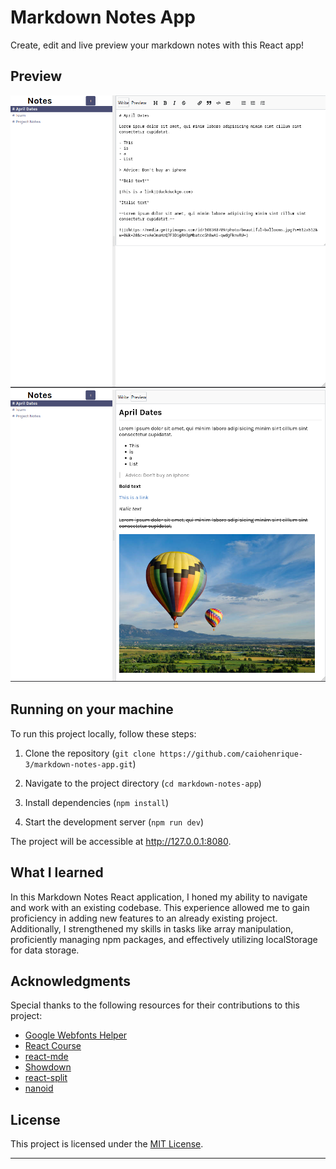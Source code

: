 # Markdown Notes App

Create, edit and live preview your markdown notes with this React app!

## Preview

![Screenshot1](src/assets/showcase-1.png)
![Screenshot2](src/assets/showcase-2.png)

## Running on your machine

To run this project locally, follow these steps:

1. Clone the repository
   (`git clone https://github.com/caiohenrique-3/markdown-notes-app.git`)

2. Navigate to the project directory (`cd markdown-notes-app`)

3. Install dependencies (`npm install`)

4. Start the development server (`npm run dev`)

The project will be accessible at http://127.0.0.1:8080.

## What I learned

In this Markdown Notes React application, I honed my ability to navigate and
work with an existing codebase. This experience allowed me to gain proficiency
in adding new features to an already existing project. Additionally, I
strengthened my skills in tasks like array manipulation, proficiently managing
npm packages, and effectively utilizing localStorage for data storage.

## Acknowledgments

Special thanks to the following resources for their contributions to this
project:

- [Google Webfonts Helper](https://gwfh.mranftl.com/fonts)
- [React Course](https://youtube.com/watch?v=bMknfKXIFA8)
- [react-mde](https://github.com/andrerpena/react-mde/tree/master)
- [Showdown](https://github.com/showdownjs/showdown)
- [react-split](https://github.com/nathancahill/split)
- [nanoid](https://github.com/ai/nanoid)

## License

This project is licensed under the [MIT License](LICENSE).

---
